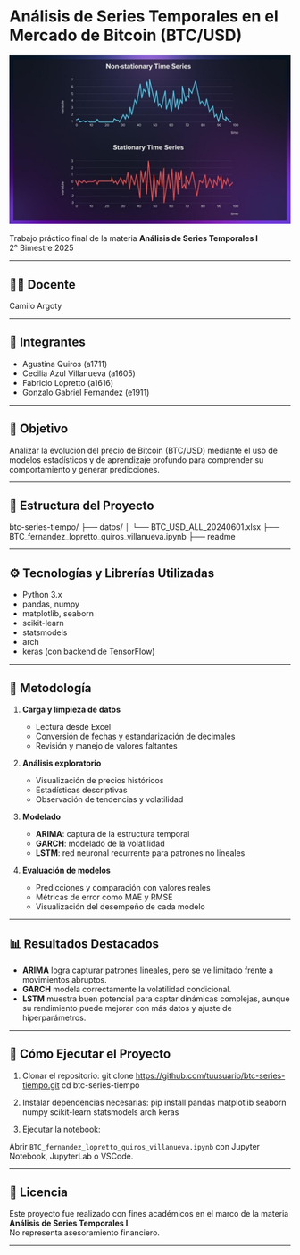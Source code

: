 # **Análisis de Series Temporales en el Mercado de Bitcoin (BTC/USD)**
![Banner del Proyecto](banner.jpg)

Trabajo práctico final de la materia **Análisis de Series Temporales I**  
2° Bimestre 2025

---

## 👨‍🏫 Docente

Camilo Argoty

---

## 👥 Integrantes

- Agustina Quiros (a1711)  
- Cecilia Azul Villanueva (a1605)  
- Fabricio Lopretto (a1616)  
- Gonzalo Gabriel Fernandez (e1911)

---

## 📌 Objetivo

Analizar la evolución del precio de Bitcoin (BTC/USD) mediante el uso de modelos estadísticos y de aprendizaje profundo para comprender su comportamiento y generar predicciones.

---

## 📂 Estructura del Proyecto
btc-series-tiempo/
├── datos/
│ └── BTC_USD_ALL_20240601.xlsx
├── BTC_fernandez_lopretto_quiros_villanueva.ipynb
├── readme

---

## ⚙️ Tecnologías y Librerías Utilizadas

- Python 3.x  
- pandas, numpy  
- matplotlib, seaborn  
- scikit-learn  
- statsmodels  
- arch  
- keras (con backend de TensorFlow)

---

## 🧪 Metodología

1. **Carga y limpieza de datos**  
   - Lectura desde Excel  
   - Conversión de fechas y estandarización de decimales  
   - Revisión y manejo de valores faltantes  

2. **Análisis exploratorio**  
   - Visualización de precios históricos  
   - Estadísticas descriptivas  
   - Observación de tendencias y volatilidad  

3. **Modelado**  
   - **ARIMA**: captura de la estructura temporal  
   - **GARCH**: modelado de la volatilidad  
   - **LSTM**: red neuronal recurrente para patrones no lineales  

4. **Evaluación de modelos**  
   - Predicciones y comparación con valores reales  
   - Métricas de error como MAE y RMSE  
   - Visualización del desempeño de cada modelo  

---

## 📊 Resultados Destacados

- **ARIMA** logra capturar patrones lineales, pero se ve limitado frente a movimientos abruptos.  
- **GARCH** modela correctamente la volatilidad condicional.  
- **LSTM** muestra buen potencial para captar dinámicas complejas, aunque su rendimiento puede mejorar con más datos y ajuste de hiperparámetros.

---

## 🚀 Cómo Ejecutar el Proyecto

1. Clonar el repositorio:
git clone https://github.com/tuusuario/btc-series-tiempo.git
cd btc-series-tiempo

2. Instalar dependencias necesarias:
pip install pandas matplotlib seaborn numpy scikit-learn statsmodels arch keras

3. Ejecutar la notebook:

Abrir `BTC_fernandez_lopretto_quiros_villanueva.ipynb` con Jupyter Notebook, JupyterLab o VSCode.

---

## 📝 Licencia

Este proyecto fue realizado con fines académicos en el marco de la materia **Análisis de Series Temporales I**.  
No representa asesoramiento financiero.

---